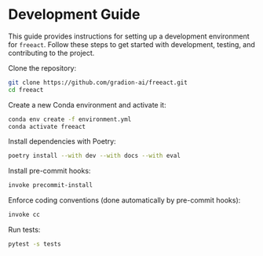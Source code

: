 # Development Guide

This guide provides instructions for setting up a development environment for `freeact`. Follow these steps to get started with development, testing, and contributing to the project.

Clone the repository:

```bash
git clone https://github.com/gradion-ai/freeact.git
cd freeact
```

Create a new Conda environment and activate it:

```bash
conda env create -f environment.yml
conda activate freeact
```

Install dependencies with Poetry:

```bash
poetry install --with dev --with docs --with eval
```

Install pre-commit hooks:

```bash
invoke precommit-install
```

Enforce coding conventions (done automatically by pre-commit hooks):

```bash
invoke cc
```

Run tests:

```bash
pytest -s tests
```
